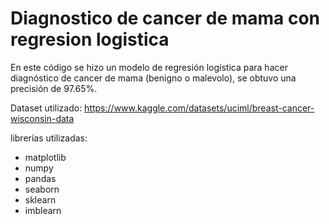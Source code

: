 # Diagnostico de cancer de mama con regresion logistica
 En este código se hizo un modelo de regresión logística para hacer diagnóstico de cancer de mama (benigno o malevolo), se obtuvo una precisión de 97.65%.

Dataset utilizado: https://www.kaggle.com/datasets/uciml/breast-cancer-wisconsin-data

librerías utilizadas:
* matplotlib
* numpy 
* pandas 
* seaborn
* sklearn
* imblearn 
